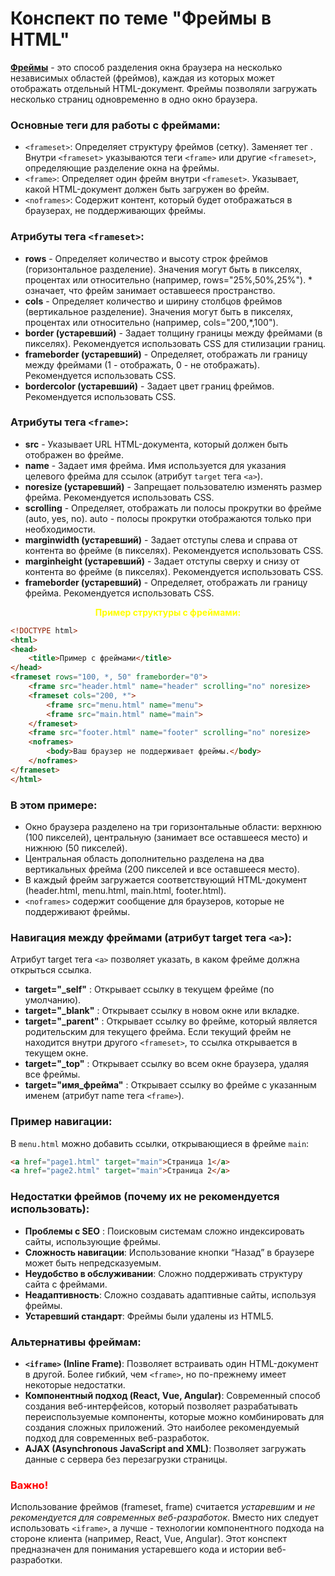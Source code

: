 # Конспект по теме "Фреймы в HTML"

<u>**Фреймы**</u> - это способ разделения окна браузера на несколько независимых областей (фреймов), каждая из которых может отображать отдельный HTML-документ. Фреймы позволяли загружать несколько страниц одновременно в одно окно браузера.

### Основные теги для работы с фреймами:

- `<frameset>`: Определяет структуру фреймов (сетку). Заменяет тег <body>. Внутри `<frameset>` указываются теги `<frame>` или другие `<frameset>`, определяющие разделение окна на фреймы.
- `<frame>`: Определяет один фрейм внутри `<frameset>`. Указывает, какой HTML-документ должен быть загружен во фрейм.
- `<noframes>`: Содержит контент, который будет отображаться в браузерах, не поддерживающих фреймы.

### Атрибуты тега `<frameset>`:

- **rows** - Определяет количество и высоту строк фреймов (горизонтальное разделение). Значения могут быть в пикселях, процентах или относительно (например, rows="25%,50%,25%"). * означает, что фрейм занимает оставшееся пространство.
- **cols** - Определяет количество и ширину столбцов фреймов (вертикальное разделение). Значения могут быть в пикселях, процентах или относительно (например, cols="200,*,100").
- **border (устаревший)** - Задает толщину границы между фреймами (в пикселях). Рекомендуется использовать CSS для стилизации границ.
- **frameborder (устаревший)** - Определяет, отображать ли границу между фреймами (1 - отображать, 0 - не отображать). Рекомендуется использовать CSS.
- **bordercolor (устаревший)** - Задает цвет границ фреймов. Рекомендуется использовать CSS.

### Атрибуты тега `<frame>`:

- **src** - Указывает URL HTML-документа, который должен быть отображен во фрейме.
- **name** - Задает имя фрейма. Имя используется для указания целевого фрейма для ссылок (атрибут `target` тега `<a>`).
- **noresize (устаревший)** - Запрещает пользователю изменять размер фрейма. Рекомендуется использовать CSS.
- **scrolling** - Определяет, отображать ли полосы прокрутки во фрейме (auto, yes, no). auto - полосы прокрутки отображаются только при необходимости.
- **marginwidth (устаревший)** - Задает отступы слева и справа от контента во фрейме (в пикселях). Рекомендуется использовать CSS.
- **marginheight (устаревший)** - Задает отступы сверху и снизу от контента во фрейме (в пикселях). Рекомендуется использовать CSS.
- **frameborder (устаревший)** - Определяет, отображать ли границу фрейма. Рекомендуется использовать CSS.

<p style="color: yellow; text-align: center;"><b>Пример структуры с фреймами:</b></p>

```html
<!DOCTYPE html>
<html>
<head>
    <title>Пример с фреймами</title>
</head>
<frameset rows="100, *, 50" frameborder="0">
    <frame src="header.html" name="header" scrolling="no" noresize>
    <frameset cols="200, *">
        <frame src="menu.html" name="menu">
        <frame src="main.html" name="main">
    </frameset>
    <frame src="footer.html" name="footer" scrolling="no" noresize>
    <noframes>
        <body>Ваш браузер не поддерживает фреймы.</body>
    </noframes>
</frameset>
</html>
```

### В этом примере:

- Окно браузера разделено на три горизонтальные области: верхнюю (100 пикселей), центральную (занимает все оставшееся место) и нижнюю (50 пикселей).
- Центральная область дополнительно разделена на два вертикальных фрейма (200 пикселей и все оставшееся место).
- В каждый фрейм загружается соответствующий HTML-документ (header.html, menu.html, main.html, footer.html).
- `<noframes>` содержит сообщение для браузеров, которые не поддерживают фреймы.

### Навигация между фреймами (атрибут target тега `<a>`):

Атрибут target тега `<a>` позволяет указать, в каком фрейме должна открыться ссылка.

- **target="_self"** : Открывает ссылку в текущем фрейме (по умолчанию).
- **target="_blank"** : Открывает ссылку в новом окне или вкладке.
- **target="_parent"** : Открывает ссылку во фрейме, который является родительским для текущего фрейма. Если текущий фрейм не находится внутри другого `<frameset>`, то ссылка открывается в текущем окне.
- **target="_top"** : Открывает ссылку во всем окне браузера, удаляя все фреймы.
- **target="имя_фрейма"** : Открывает ссылку во фрейме с указанным именем (атрибут name тега `<frame>`).

### Пример навигации:

В `menu.html` можно добавить ссылки, открывающиеся в фрейме `main`:

```html
<a href="page1.html" target="main">Страница 1</a>
<a href="page2.html" target="main">Страница 2</a>
```

### Недостатки фреймов (почему их не рекомендуется использовать):

- **Проблемы с SEO** : Поисковым системам сложно индексировать сайты, использующие фреймы.
- **Сложность навигации**: Использование кнопки “Назад” в браузере может быть непредсказуемым.
- **Неудобство в обслуживании**: Сложно поддерживать структуру сайта с фреймами.
- **Неадаптивность**: Сложно создавать адаптивные сайты, используя фреймы.
- **Устаревший стандарт**: Фреймы были удалены из HTML5.

### Альтернативы фреймам:

- **`<iframe>` (Inline Frame)**: Позволяет встраивать один HTML-документ в другой. Более гибкий, чем `<frame>`, но по-прежнему имеет некоторые недостатки.
- **Компонентный подход (React, Vue, Angular)**: Современный способ создания веб-интерфейсов, который позволяет разрабатывать переиспользуемые компоненты, которые можно комбинировать для создания сложных приложений. Это наиболее рекомендуемый подход для современных веб-разработок.
- **AJAX (Asynchronous JavaScript and XML)**: Позволяет загружать данные с сервера без перезагрузки страницы.

### <p style="color: red; font-weight: bold;">Важно!</p>

 Использование фреймов (frameset, frame) считается *устаревшим* и *не рекомендуется для современных веб-разработок*. Вместо них следует использовать `<iframe>`, а лучше - технологии компонентного подхода на стороне клиента (например, React, Vue, Angular). Этот конспект предназначен для понимания устаревшего кода и истории веб-разработки.
